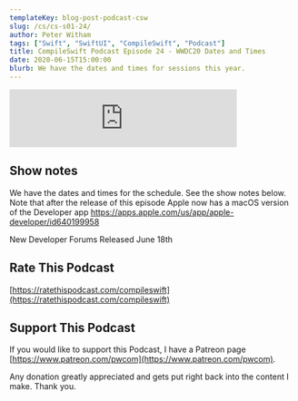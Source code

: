 ```yaml
---
templateKey: blog-post-podcast-csw
slug: /cs/cs-s01-24/
author: Peter Witham
tags: ["Swift", "SwiftUI", "CompileSwift", "Podcast"]
title: CompileSwift Podcast Episode 24 - WWDC20 Dates and Times
date: 2020-06-15T15:00:00
blurb: We have the dates and times for sessions this year.
---
```


<iframe src="https://anchor.fm/compileswift/embed/episodes/We-have-dates-and-times-of-WWDC20-Sessions-efef7e" height="102px" width="400px" frameborder="0" scrolling="no"></iframe>

## Show notes
We have the dates and times for the schedule. See the show notes below.
Note that after the release of this episode Apple now has a macOS version of the Developer app https://apps.apple.com/us/app/apple-developer/id640199958

New Developer Forums Released June 18th


## Rate This Podcast
[https://ratethispodcast.com/compileswift](https://ratethispodcast.com/compileswift)

## Support This Podcast
If you would like to support this Podcast, I have a Patreon page [https://www.patreon.com/pwcom](https://www.patreon.com/pwcom).

Any donation greatly appreciated and gets put right back into the content I make.
Thank you.
